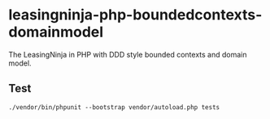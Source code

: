 # leasingninja-php-boundedcontexts-domainmodel
The LeasingNinja in PHP with DDD style bounded contexts and domain model.

## Test

```fish
./vendor/bin/phpunit --bootstrap vendor/autoload.php tests
```
